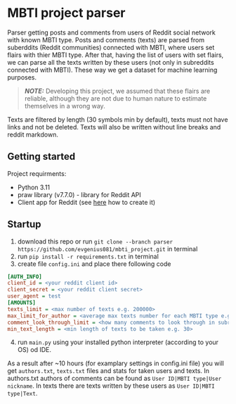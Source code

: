 # MBTI project parser
Parser getting posts and comments from users of Reddit social network with known MBTI type. Posts and comments (texts) are parsed from suberddits (Reddit communities) connected with MBTI, where users set flairs with thier MBTI type. After that, having the list of users with set flairs, we can parse all the texts written by these users (not only in subreddits connected with MBTI). These way we get a dataset for machine learning purposes.
> **_NOTE:_** Developing this project, we assumed that these flairs are reliable, although they are not due to human nature to estimate themselves in a wrong way.

Texts are filtered by length (30 symbols min by default), texts must not have links and not be deleted. Texts will also be written without line breaks and reddit markdown.

## Getting started

Project requirments:
- Python 3.11
- praw library (v7.7.0) - library for Reddit API
- Client app for Reddit (see [here](https://praw.readthedocs.io/en/stable/getting_started/quick_start.html) how to create it)

## Startup
1. download this repo or run `git clone --branch parser https://github.com/evgenius081/mbti_project.git` in terminal
2. run `pip install -r requirements.txt` in terminal
3. create file `config.ini` and place there following code

  ```ini
  [AUTH_INFO]
  client_id = <your reddit client id>
  client_secret = <your reddit client secret>
  user_agent = test
  [AMOUNTS]
  texts_limit = <max number of texts e.g. 200000>
  max_limit_for_author = <average max texts number for each MBTI type e.g. 30>
  comment_look_through_limit = <how many comments to look through in subreddits, e.g. 500000>
  min_text_length = <min length of texts to be taken e.g. 30>
  ```

4. run `main.py` using your installed python interpreter (according to your OS) od IDE.

As a result after ~10 hours (for examplary settings in config.ini file) you will get `authors.txt`, `texts.txt` files and stats for taken users and texts. In authors.txt authors of comments can be found as `User ID|MBTI type|User nickname`. In texts there are texts written by these users as `User ID|MBTI type|Text`.
